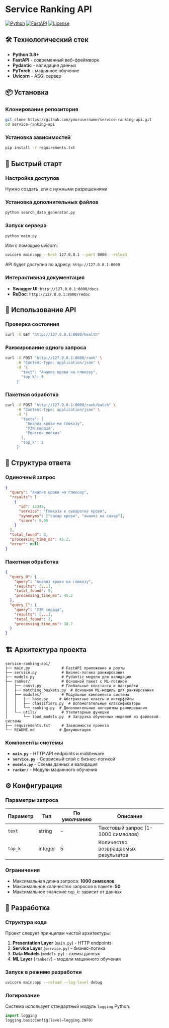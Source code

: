 # Service Ranking API

[![Python](https://img.shields.io/badge/python-3.8+-blue.svg)](https://www.python.org/downloads/)
[![FastAPI](https://img.shields.io/badge/FastAPI-0.68+-green.svg)](https://fastapi.tiangolo.com/)
[![License](https://img.shields.io/badge/license-MIT-blue.svg)](LICENSE)


## 🛠 Технологический стек

- **Python 3.8+**
- **FastAPI** - современный веб-фреймворк
- **Pydantic** - валидация данных
- **PyTorch** - машинное обучение
- **Uvicorn** - ASGI сервер

## 📦 Установка

### Клонирование репозитория

```bash
git clone https://github.com/yourusername/service-ranking-api.git
cd service-ranking-api
```

### Установка зависимостей

```bash
pip install -r requirements.txt
```

## 🚀 Быстрый старт

### Настройка доступов
Нужно создать .env  с нужными разрешениями

### Установка дополнительных файлов

```bash
python search_data_generator.py
```

### Запуск сервера

```bash
python main.py
```

Или с помощью uvicorn:

```bash
uvicorn main:app --host 127.0.0.1 --port 8000 --reload
```

API будет доступно по адресу: `http://127.0.0.1:8000`

### Интерактивная документация

- **Swagger UI**: `http://127.0.0.1:8000/docs`
- **ReDoc**: `http://127.0.0.1:8000/redoc`

## 📖 Использование API

### Проверка состояния

```bash
curl -X GET "http://127.0.0.1:8000/health"
```

### Ранжирование одного запроса

```bash
curl -X POST "http://127.0.0.1:8000/rank" \
     -H "Content-Type: application/json" \
     -d '{
       "text": "Анализ крови на глюкозу",
       "top_k": 5
     }'
```

### Пакетная обработка

```bash
curl -X POST "http://127.0.0.1:8000/rank/batch" \
     -H "Content-Type: application/json" \
     -d '{
       "texts": [
         "Анализ крови на глюкозу",
         "УЗИ сердца",
         "Рентген легких"
       ],
       "top_k": 3
     }'
```

## 📝 Структура ответа

### Одиночный запрос

```json
{
  "query": "Анализ крови на глюкозу",
  "results": [
    {
      "id": 12345,
      "service": "Глюкоза в сыворотке крови",
      "synonyms": ["сахар крови", "анализ на сахар"],
      "score": 0.95
    }
  ],
  "total_found": 5,
  "processing_time_ms": 45.2,
  "error": null
}
```

### Пакетная обработка

```json
{
  "query_0": {
    "query": "Анализ крови на глюкозу",
    "results": [...],
    "total_found": 5,
    "processing_time_ms": 45.2
  },
  "query_1": {
    "query": "УЗИ сердца",
    "results": [...],
    "total_found": 3,
    "processing_time_ms": 38.7
  }
}
```

## 🏗 Архитектура проекта

```
service-ranking-api/
├── main.py              # FastAPI приложение и роуты
├── service.py           # Бизнес-логика ранжирования
├── models.py            # Pydantic модели для валидации
├── ranker/              # Основной пакет с ML-логикой
│   ├── const.py         # Глобальные константы и настройки
│   ├── matching_baskets.py  # Основная ML-модель для ранжирования
│   ├── modules/         # Модульные компоненты системы
│   │   ├── base.py     # Абстрактные классы и интерфейсы
│   │   ├── classifiers.py  # Вспомогательные классификаторы
│   │   └── ranking.py  # Дополнительные алгоритмы ранжирования
│   └── utils/           # Утилитарные функции
│       └── load_models.py  # Загрузка обученных моделей из файловой системы
├── requirements.txt     # Зависимости проекта
└── README.md           # Документация
```

### Компоненты системы

- **`main.py`** - HTTP API endpoints и middleware
- **`service.py`** - Сервисный слой с бизнес-логикой
- **`models.py`** - Схемы данных и валидация
- **`ranker/`** - Модули машинного обучения

## ⚙️ Конфигурация

### Параметры запроса

| Параметр | Тип | По умолчанию | Описание |
|----------|-----|--------------|----------|
| `text` | string | - | Текстовый запрос (1-1000 символов) |
| `top_k` | integer | 5 | Количество возвращаемых результатов |

### Ограничения

- Максимальная длина запроса: **1000 символов**
- Максимальное количество запросов в пакете: **50**
- Максимальное значение `top_k`: зависит от данных

## 🔧 Разработка

### Структура кода

Проект следует принципам чистой архитектуры:

1. **Presentation Layer** (`main.py`) - HTTP endpoints
2. **Service Layer** (`service.py`) - бизнес-логика
3. **Data Models** (`models.py`) - схемы данных
4. **ML Layer** (`ranker/`) - модели машинного обучения

### Запуск в режиме разработки

```bash
uvicorn main:app --reload --log-level debug
```

### Логирование

Система использует стандартный модуль `logging` Python:

```python
import logging
logging.basicConfig(level=logging.INFO)
```
